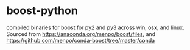 # boost-python

compiled binaries for boost for py2 and py3 across win, osx, and linux.
Sourced from https://anaconda.org/menpo/boost/files,
and https://github.com/menpo/conda-boost/tree/master/conda
